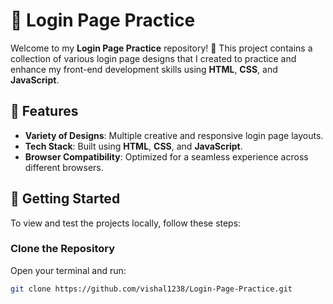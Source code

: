# 🎉 Login Page Practice  

Welcome to my **Login Page Practice** repository! 🚀 This project contains a collection of various login page designs that I created to practice and enhance my front-end development skills using **HTML**, **CSS**, and **JavaScript**.  

## 🌟 Features  

- **Variety of Designs**: Multiple creative and responsive login page layouts.  
- **Tech Stack**: Built using **HTML**, **CSS**, and **JavaScript**.  
- **Browser Compatibility**: Optimized for a seamless experience across different browsers.  

## 🚀 Getting Started  

To view and test the projects locally, follow these steps:  

### Clone the Repository  

Open your terminal and run:  

```bash  
git clone https://github.com/vishal1238/Login-Page-Practice.git  
